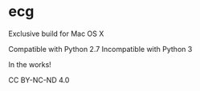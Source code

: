 # ecg

Exclusive build for Mac OS X

Compatible with Python 2.7
Incompatible with Python 3

In the works!


CC BY-NC-ND 4.0
